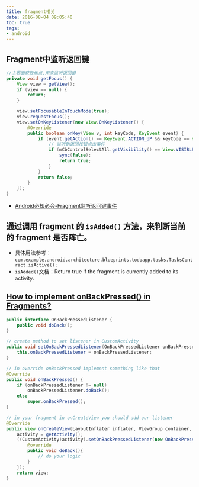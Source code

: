 ```yaml
---
title: fragment相关
date: 2016-08-04 09:05:40
toc: true
tags:
- android
---
```


## Fragment中监听返回键
``` java
//主界面获取焦点,用来监听返回键
private void getFocus() {
    View view = getView();
    if (view == null) {
        return;
    }

    view.setFocusableInTouchMode(true);
    view.requestFocus();
    view.setOnKeyListener(new View.OnKeyListener() {
        @Override
        public boolean onKey(View v, int keyCode, KeyEvent event) {
            if (event.getAction() == KeyEvent.ACTION_UP && keyCode == KeyEvent.KEYCODE_BACK) {
                // 监听到返回按钮点击事件
                if (mCbControlSelectAll.getVisibility() == View.VISIBLE) {
                    sync(false);
                    return true;
                }
            }
            return false;
        }
    });
}
```
- [Android必知必会-Fragment监听返回键事件](http://blog.csdn.net/ys743276112/article/details/51205227)

## 通过调用 fragment 的 `isAdded()` 方法，来判断当前的 fragment 是否阵亡。
- 具体用法参考：`com.example.android.architecture.blueprints.todoapp.tasks.TasksContract.isActive();`
- `isAdded()`文档：Return true if the fragment is currently added to its activity.

## [How to implement onBackPressed() in Fragments?](https://stackoverflow.com/questions/5448653/how-to-implement-onbackpressed-in-fragments)
```java
public interface OnBackPressedListener {
    public void doBack();
}

// create method to set listener in CustomActivity
public void setOnBackPressedListener(OnBackPressedListener onBackPressedListener) {
    this.onBackPressedListener = onBackPressedListener;
}

// in override onBackPressed implement something like that
@Override
public void onBackPressed() {
    if (onBackPressedListener != null)
        onBackPressedListener.doBack();
    else
        super.onBackPressed();
}

// in your fragment in onCreateView you should add our listener
@Override
public View onCreateView(LayoutInflater inflater, ViewGroup container, Bundle savedInstanceState) {
    activity = getActivity();
    ((CustomActivity)activity).setOnBackPressedListener(new OnBackPressedListener(){
        @override
        public void doBack(){
            // do your logic
        }
    });
    return view;
}
```
